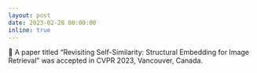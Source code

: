 ```yaml
---
layout: post
date: 2023-02-28 00:00:00
inline: true
---
```


📃 A paper titled “Revisiting Self-Similarity: Structural Embedding for Image Retrieval” was accepted in CVPR 2023, Vancouver, Canada.